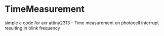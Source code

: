 # TimeMeasurement
simple c code for avr attiny2313 - Time measurement on photocell interrupt resulting in blink frequency
